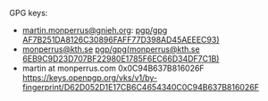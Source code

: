 GPG keys:

* martin.monperrus@gnieh.org: [pgp/gpg AF7B251DA8126C30896FAFF77D398AD45AEEEC93)](https://keyserver.ubuntu.com/pks/lookup?op=get&search=0xAF7B251DA8126C30896FAFF77D398AD45AEEEC93)
* monperrus@kth.se [pgp/gpg(monperrus@kth.se 6EB9C9D23D707BF22980E1785F6EC66D34DF7C1B)](https://keyserver.ubuntu.com/pks/lookup?op=get&search=0x6eb9c9d23d707bf22980e1785f6ec66d34df7c1b)
* martin at monperrus.com 0x0C94B637B816026F <https://keys.openpgp.org/vks/v1/by-fingerprint/D62D052D1E17CB6C4654340C0C94B637B816026F>
